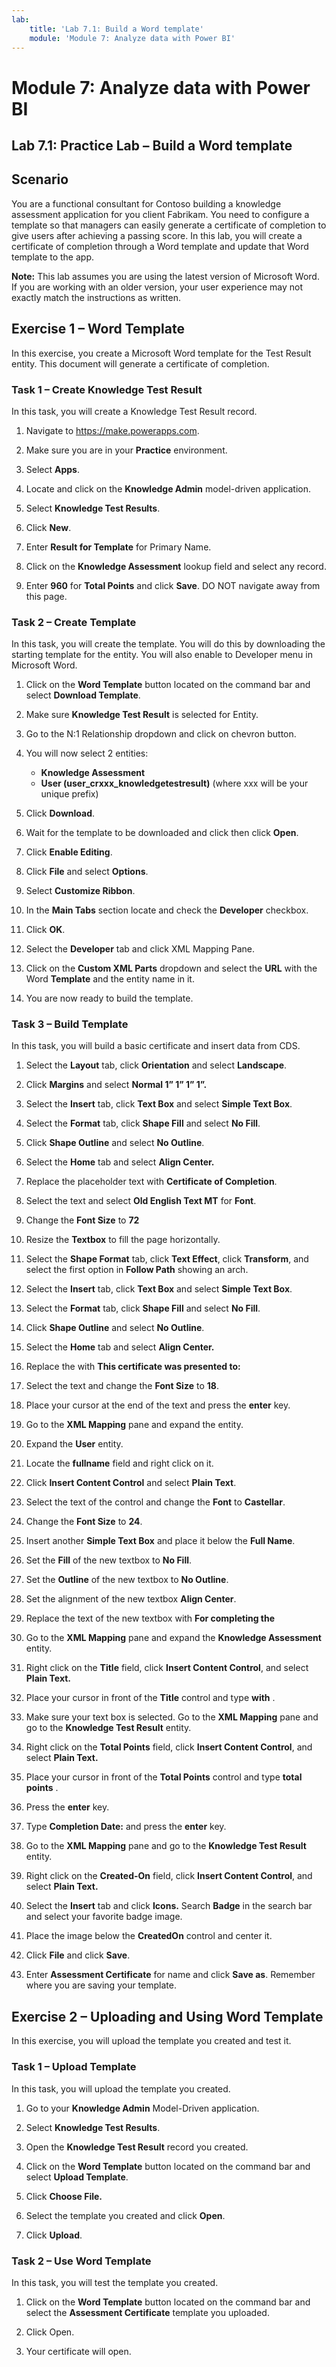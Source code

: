 ```yaml
---
lab:
    title: 'Lab 7.1: Build a Word template'
    module: 'Module 7: Analyze data with Power BI'
---
```


Module 7: Analyze data with Power BI
=================================

## Lab 7.1: Practice Lab – Build a Word template

Scenario
--------

You are a functional consultant for Contoso building a knowledge assessment
application for you client Fabrikam. You need to configure a template so that
managers can easily generate a certificate of completion to give users after
achieving a passing score. In this lab, you will create a certificate of
completion through a Word template and update that Word template to the app.

**Note:** This lab assumes you are using the latest version of Microsoft Word. If you are working with an older version, your user experience may not exactly match the instructions as written.

Exercise 1 – Word Template
--------------------------

In this exercise, you create a Microsoft Word template for the Test Result
entity. This document will generate a certificate of completion.

### Task 1 – Create Knowledge Test Result

In this task, you will create a Knowledge Test Result record.

1.  Navigate to https://make.powerapps.com.

2. Make sure you are in your **Practice** environment. 

3.  Select **Apps**.

4.  Locate and click on the **Knowledge Admin** model-driven application.

5.  Select **Knowledge Test Results**.

6.  Click **New**.

7.  Enter **Result for Template** for Primary Name.

8.  Click on the **Knowledge Assessment** lookup field and select any record.

9.  Enter **960** for **Total Points** and click **Save**. DO NOT navigate away
    from this page.

### Task 2 – Create Template

In this task, you will create the template. You will do this by downloading the
starting template for the entity. You will also enable to Developer menu in
Microsoft Word.

1.  Click on the **Word Template** button located on the command bar and select
    **Download Template**.

2.  Make sure **Knowledge Test Result** is selected for Entity.

3.  Go to the N:1 Relationship dropdown and click on chevron button.

4.  You will now select 2 entities:
    - **Knowledge Assessment**
    - **User (user_crxxx_knowledgetestresult)** (where xxx will be your unique prefix)

5.  Click **Download**.

6.  Wait for the template to be downloaded and click then click **Open**.

7.  Click **Enable Editing**.

8.  Click **File** and select **Options**.

9.  Select **Customize Ribbon**.

10. In the **Main Tabs** section locate and check the **Developer** checkbox.

11. Click **OK**.

12. Select the **Developer** tab and click XML Mapping Pane.

13. Click on the **Custom XML Parts** dropdown and select the **URL** with the
    Word **Template** and the entity name in it.

14. You are now ready to build the template.

### Task 3 – Build Template

In this task, you will build a basic certificate and insert data from CDS.

1.  Select the **Layout** tab, click **Orientation** and select **Landscape**.

2.  Click **Margins** and select **Normal 1” 1” 1” 1”.**

3.  Select the **Insert** tab, click **Text Box** and select **Simple Text Box**.

4.  Select the **Format** tab, click **Shape Fill** and select **No Fill**.

5.  Click **Shape Outline** and select **No Outline**.

6.  Select the **Home** tab and select **Align Center.**

7.  Replace the placeholder text with **Certificate of Completion**.

8.  Select the text and select **Old English Text MT** for **Font**.

9.  Change the **Font Size** to **72**

10. Resize the **Textbox** to fill the page horizontally.

11. Select the **Shape Format** tab, click **Text Effect**, click **Transform**, and
    select the first option in **Follow Path** showing an arch. 

12. Select the **Insert** tab, click **Text Box** and select **Simple Text
    Box**.

13. Select the **Format** tab, click **Shape Fill** and select **No Fill**.

14. Click **Shape Outline** and select **No Outline**.

15. Select the **Home** tab and select **Align Center.**

16. Replace the with **This certificate was presented to:**

17. Select the text and change the **Font Size** to **18**.

18. Place your cursor at the end of the text and press the **enter** key.

19. Go to the **XML Mapping** pane and expand the entity.

20. Expand the **User** entity.

21. Locate the **fullname** field and right click on it.

22. Click **Insert Content Control** and select **Plain Text**.

23. Select the text of the control and change the **Font** to **Castellar**.

24. Change the **Font Size** to **24**.

25. Insert another **Simple Text Box** and place it below the **Full Name**.

26. Set the **Fill** of the new textbox to **No Fill**.

27. Set the **Outline** of the new textbox to **No Outline**.

28. Set the alignment of the new textbox **Align Center**.

29. Replace the text of the new textbox with **For completing the**

30. Go to the **XML Mapping** pane and expand the **Knowledge Assessment**
    entity.

31. Right click on the **Title** field, click **Insert Content Control**, and
    select **Plain Text.**

32. Place your cursor in front of the **Title** control and type **with** .

33. Make sure your text box is selected. Go to the **XML Mapping** pane and go to the **Knowledge Test Result**
    entity.

34. Right click on the **Total Points** field, click **Insert Content Control**,
    and select **Plain Text.**

35. Place your cursor in front of the **Total Points** control and type **total
    points** .

36. Press the **enter** key.

37. Type **Completion Date:** and press the **enter** key.

38. Go to the **XML Mapping** pane and go to the **Knowledge Test Result**
    entity.

39. Right click on the **Created-On** field, click **Insert Content Control**,
    and select **Plain Text.**

40. Select the **Insert** tab and click **Icons.** Search **Badge** in the search bar and select your favorite badge image. 

42. Place the image below the **CreatedOn** control and center it.

43. Click **File** and click **Save**.

44. Enter **Assessment Certificate** for name and click **Save as**. Remember where
    you are saving your template.

Exercise 2 – Uploading and Using Word Template
----------------------------------------------

In this exercise, you will upload the template you created and test it.

### Task 1 – Upload Template

In this task, you will upload the template you created.

1.  Go to your **Knowledge Admin** Model-Driven application.

2.  Select **Knowledge Test Results**.

3.  Open the **Knowledge Test Result** record you created.

4.  Click on the **Word Template** button located on the command bar and select
    **Upload Template**.

5.  Click **Choose File.**

6.  Select the template you created and click **Open**.

7.  Click **Upload**.

### Task 2 – Use Word Template

In this task, you will test the template you created.

1.  Click on the **Word Template** button located on the command bar and select
    the **Assessment Certificate** template you uploaded.

2.  Click Open.

3.  Your certificate will open. 
